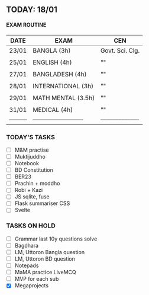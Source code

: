## TODAY: 18/01
#### EXAM ROUTINE
|DATE|EXAM|CEN|
|---|---|---|
|23/01|BANGLA (3h)|Govt. Sci. Clg.|
||||
|25/01|ENGLISH (4h)|""|
||||
|27/01| BANGLADESH (4h)|""|
||||
|28/01| INTERNATIONAL (3h)|""|
||||
|29/01| MATH MENTAL (3.5h)|""|
||||
|31/01| MEDICAL (4h)|""|
|––––––|–––––––––––––––––|–––––––––––––|


### TODAY'S TASKS
- [ ] M&M practise
- [ ] Muktijuddho
- [ ] Notebook
- [ ] BD Constitution
- [ ] BER23
- [ ] Prachin + moddho
- [ ] Robi + Kazi
- [ ] JS sqlite, fuse
- [ ] Flask summariser CSS
- [ ] Svelte

### TASKS ON HOLD
- [ ] Grammar last 10y questions solve
- [ ] Bagdhara
- [ ] LM, Uttoron Bangla question
- [ ] LM, Uttoron BD question
- [ ] Notepads
- [ ] MaMA practice LiveMCQ
- [ ] MVP for each sub
- [x] Megaprojects
